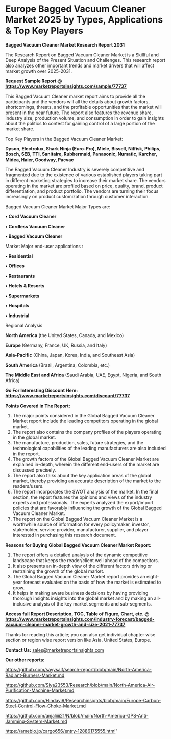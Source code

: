 # Europe Bagged Vacuum Cleaner Market 2025 by Types, Applications & Top Key Players

<strong>Bagged Vacuum Cleaner Market Research Report 2031</strong>

The Research Report on Bagged Vacuum Cleaner Market is a Skillful and Deep Analysis of the Present Situation and Challenges. This research report also analyzes other important trends and market drivers that will affect market growth over 2025-2031.

<strong>Request Sample Report @ <a href=https://www.marketreportsinsights.com/sample/77737>https://www.marketreportsinsights.com/sample/77737</a></strong>

This Bagged Vacuum Cleaner market report aims to provide all the participants and the vendors will all the details about growth factors, shortcomings, threats, and the profitable opportunities that the market will present in the near future. The report also features the revenue share, industry size, production volume, and consumption in order to gain insights about the politics to contest for gaining control of a large portion of the market share.

Top Key Players in the Bagged Vacuum Cleaner Market:

<strong>Dyson, Electrolux, Shark Ninja (Euro-Pro), Miele, Bissell, Nilfisk, Philips, Bosch, SEB, TTI, Sanitaire, Rubbermaid, Panasonic, Numatic, Karcher, Midea, Haier, Goodway, Pacvac</strong>

The Bagged Vacuum Cleaner Industry is severely competitive and fragmented due to the existence of various established players taking part in different marketing strategies to increase their market share. The vendors operating in the market are profiled based on price, quality, brand, product differentiation, and product portfolio. The vendors are turning their focus increasingly on product customization through customer interaction.

Bagged Vacuum Cleaner Market Major Types are:

<strong>• Cord Vacuum Cleaner

• Cordless Vacuum Cleaner

• Bagged Vacuum Cleaner</strong>

Market Major end-user applications :

<strong>• Residential

• Offices

• Restaurants

• Hotels & Resorts

• Supermarkets

• Hospitals

• Industrial</strong>

Regional Analysis

</u><strong><b>North America</b></strong> (the United States, Canada, and Mexico)

<strong><b>Europe </b></strong>(Germany, France, UK, Russia, and Italy)

<strong><b>Asia-Pacific</b></strong> (China, Japan, Korea, India, and Southeast Asia)

<strong><b>South America</b></strong> (Brazil, Argentina, Colombia, etc.)

<strong><b>The Middle East and Africa</b></strong> (Saudi Arabia, UAE, Egypt, Nigeria, and South Africa)

<strong>Go For Interesting Discount Here: <a href=https://www.marketreportsinsights.com/discount/77737>https://www.marketreportsinsights.com/discount/77737</a></strong>

<strong>Points Covered in The Report:</strong>
<ol>
  <li>The major points considered in the Global Bagged Vacuum Cleaner Market report include the leading competitors operating in the global market.</li>
  <li>The report also contains the company profiles of the players operating in the global market.</li>
  <li>The manufacture, production, sales, future strategies, and the technological capabilities of the leading manufacturers are also included in the report.</li>
  <li>The growth factors of the Global Bagged Vacuum Cleaner Market are explained in-depth, wherein the different end-users of the market are discussed precisely.</li>
  <li>The report also talks about the key application areas of the global market, thereby providing an accurate description of the market to the readers/users.</li>
  <li>The report incorporates the SWOT analysis of the market. In the final section, the report features the opinions and views of the industry experts and professionals. The experts analyzed the export/import policies that are favorably influencing the growth of the Global Bagged Vacuum Cleaner Market.</li>
  <li>The report on the Global Bagged Vacuum Cleaner Market is a worthwhile source of information for every policymaker, investor, stakeholder, service provider, manufacturer, supplier, and player interested in purchasing this research document.</li>
</ol>
<strong>Reasons for Buying Global Bagged Vacuum Cleaner Market Report:</strong>

<ol>
  <li>The report offers a detailed analysis of the dynamic competitive landscape that keeps the reader/client well ahead of the competitors.</li>
  <li>It also presents an in-depth view of the different factors driving or restraining the growth of the global market.</li>
  <li>The Global Bagged Vacuum Cleaner Market report provides an eight-year forecast evaluated on the basis of how the market is estimated to grow.</li>
  <li>It helps in making aware business decisions by having providing thorough insights insights into the global market and by making an all-inclusive analysis of the key market segments and sub-segments.</li>
</ol>
<strong>Access full Report Description, TOC, Table of Figure, Chart, etc. @ <a href=https://www.marketreportsinsights.com/industry-forecast/bagged-vacuum-cleaner-market-growth-and-size-2021-77737>https://www.marketreportsinsights.com/industry-forecast/bagged-vacuum-cleaner-market-growth-and-size-2021-77737</a></strong>


Thanks for reading this article; you can also get individual chapter wise section or region wise report version like Asia, United States, Europe.

<strong>Contact Us:</strong>
sales@marketreportsinsights.com

<strong>Our other reports:</strong>

<a href=https://github.com/sayysaif/search-report/blob/main/North-America-Radiant-Burners-Market.md>https://github.com/sayysaif/search-report/blob/main/North-America-Radiant-Burners-Market.md</a>

<a href=https://github.com/Siya23553/Research/blob/main/North-America-Air-Purification-Machine-Market.md>https://github.com/Siya23553/Research/blob/main/North-America-Air-Purification-Machine-Market.md</a>

<a href=https://github.com/Hindavi9/Researchinsights/blob/main/Europe-Carbon-Steel-Control-Flow-Choke-Market.md>https://github.com/Hindavi9/Researchinsights/blob/main/Europe-Carbon-Steel-Control-Flow-Choke-Market.md</a>

<a href=https://github.com/anjaliiii21/N/blob/main/North-America-GPS-Anti-Jamming-System-Market.md>https://github.com/anjaliiii21/N/blob/main/North-America-GPS-Anti-Jamming-System-Market.md</a>

<a href=https://ameblo.jp/cargo656/entry-12886175555.html>https://ameblo.jp/cargo656/entry-12886175555.html</a>"
